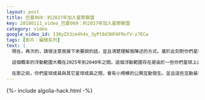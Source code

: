 ```yaml
---
layout: post
title: 巴夏069：約2037年加入星際聯盟
key: 20180111_video_巴夏069：約2037年加入星際聯盟
category: video
google_video_id: 130yZX3ze4h4x_3yPt8d3HFAFRofV-z7ECw
tags: [影片｜編號系列]
text: |
  現在，再次的，請很注意我接下來要說的話，並且清楚理解我陳述的方式。基於此刻對你們星球的整體能量狀態的觀測，如果你們決定改變這能量目前的運行方式，那麼很可能你們的地球會在2037年前後變成星際聯盟的一員。

  這個概率的浮動範圍大概在2025年到2040年之間。這個浮動範圍存在是由於一些你們星球上還未決定的事情。由你們星球上人們將要去做的某些個體性和集體性的選擇和決定，來影響和決定具體的發生時間。但在此刻，你們星球上的集體決定和整體能量的概率顯示，2037年左右，你們會以一個完全聯合的整體地球世界加入星際聯盟。

  在那之前，你們星球成員與其它星球成員之間，會有小規模的公開互動發生。並且這些互動最可能，最可能發生在2013年到2025之間。但從到目前為止我們這個互動對話的交流來看，顯然你們星球上的很多事必須在這個時間段過完之前改變。這就是為什麼這類的互動從很多種來源繼續下去很重要的原因，不僅僅從我們這個來源，也是為何你們需要繼續你們的靈性開發與意識覺醒成長。
---
```


{%- include algolia-hack.html -%}
